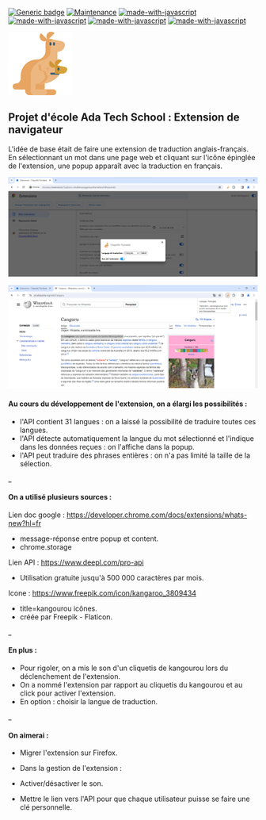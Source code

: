 [![Generic badge](https://img.shields.io/badge/Projet-actif-<COLOR>.svg)](https://shields.io/)
[![Maintenance](https://img.shields.io/badge/Maintained%3F-yes-green.svg)](https://GitHub.com/Naereen/StrapDown.js/graphs/commit-activity)
[![made-with-javascript](https://img.shields.io/badge/Made%20with-HTML-326996.svg)](https://www.javascript.com)
[![made-with-javascript](https://img.shields.io/badge/Made%20with-CSS-326996.svg)](https://www.javascript.com)
[![made-with-javascript](https://img.shields.io/badge/Made%20with-JavaScript-326996.svg)](https://www.javascript.com)
[![made-with-javascript](https://img.shields.io/badge/Made%20with-JSON-326996.svg)](https://www.javascript.com)

![My Image](kangaroo.png)
## Projet d'école Ada Tech School : Extension de navigateur

L'idée de base était de faire une extension de traduction anglais-français. 
En sélectionnant un mot dans une page web et cliquant sur l'icône épinglée de l'extension, une popup apparaît avec la traduction en français.

![My Image](Img_options.png)

![My Image](Img_utilisation.png)

#### Au cours du développement de l'extension, on a élargi les possibilités :
- l'API contient 31 langues : on a laissé la possibilité de traduire toutes ces langues.
- l'API détecte automatiquement la langue du mot sélectionné et l'indique dans les données reçues : on l'affiche dans la popup.
- l'API peut traduire des phrases entières : on n'a pas limité la taille de la sélection.

_

#### On a utilisé plusieurs sources : 

Lien doc google : https://developer.chrome.com/docs/extensions/whats-new?hl=fr
- message-réponse entre popup et content.
- chrome.storage

Lien API : https://www.deepl.com/pro-api
- Utilisation gratuite jusqu'à 500 000 caractères par mois.

Icone : https://www.freepik.com/icon/kangaroo_3809434
- title=kangourou icônes.
- créée par Freepik - Flaticon.

_

#### En plus :
- Pour rigoler, on a mis le son d'un cliquetis de kangourou lors du déclenchement de l'extension.
- On a nommé l'extension par rapport au cliquetis du kangourou et au click pour activer l'extension.
- En option : choisir la langue de traduction.

_

#### On aimerai :
- Migrer l'extension sur Firefox.
- Dans la gestion de l'extension :
- Activer/désactiver le son.

- Mettre le lien vers l'API pour que chaque utilisateur puisse se faire une clé personnelle.



